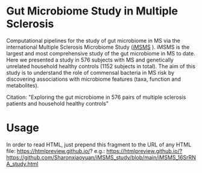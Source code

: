 # Gut Microbiome Study in Multiple Sclerosis
Computational pipelines for the study of gut microbiome in MS via the international Multiple Sclerosis Microbiome Study ([iMSMS](imsms.org) ). iMSMS is the largest and most comprehensive study of the gut microbiome in MS to date. Here we presented a study in 576 subjects with MS and genetically unrelated household healthy controls (1152 subjects in total). The aim of this study is to understand the role of commensal bacteria in MS risk by discovering associations with microbiome features (taxa, function and metabolites).


Citation:  "Exploring the gut microbiome in 576 pairs of multiple sclerosis patients and household healthy controls" 

# Usage
In order to read HTML, just prepend this fragment to the URL of any HTML file: https://htmlpreview.github.io/? e.g.:
https://htmlpreview.github.io/?https://github.com/Sharonxiaoyuan/iMSMS_study/blob/main/iMSMS_16SrRNA_study.html

